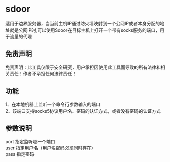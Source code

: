 # sdoor

适用于边界服务器，当当前主机IP通过防火墙映射到一个公网IP或者本身分配的地址就是公网IP时,可以使用Sdoor在目标主机上打开一个带有socks服务的端口，用于流量的代理

## 免责声明
免责声明：此工具仅限于安全研究，用户承担因使用此工具而导致的所有法律和相关责任！作者不承担任何法律责任！

## 功能

1、在本地机器上监听一个命令行参数输入的端口  
2、该端口支持socks5协议用户名、密码的认证方式，或者没有密码的认证方式  

## 参数说明

port 指定监听哪一个端口  
user 指定用户名（用户名密码必须同时存在）  
pass 指定密码  
